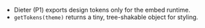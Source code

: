 - Dieter (P1) exports design tokens only for the embed runtime.
- `getTokens(theme)` returns a tiny, tree-shakable object for styling.


